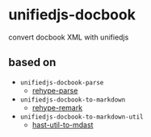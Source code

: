 # unifiedjs-docbook

convert docbook XML with unifiedjs

## based on

* `unifiedjs-docbook-parse`
  * [rehype-parse](https://github.com/rehypejs/rehype/tree/main/packages/rehype-parse)
* `unifiedjs-docbook-to-markdown`
  * [rehype-remark](https://github.com/rehypejs/rehype-remark)
* `unifiedjs-docbook-to-markdown-util`
  * [hast-util-to-mdast](https://github.com/syntax-tree/hast-util-to-mdast)
